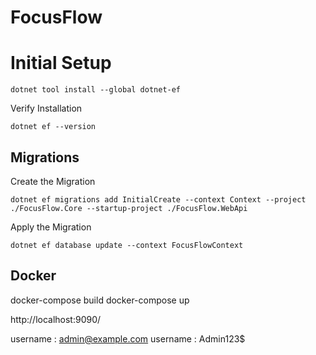 # FocusFlow

# Initial Setup

```
dotnet tool install --global dotnet-ef
```

Verify Installation
```
dotnet ef --version
```

## Migrations
Create the Migration

``
dotnet ef migrations add InitialCreate --context Context --project ./FocusFlow.Core --startup-project ./FocusFlow.WebApi
``

Apply the Migration

``
dotnet ef database update --context FocusFlowContext
``

## Docker
docker-compose build
docker-compose up

http://localhost:9090/

username : admin@example.com
username : Admin123$